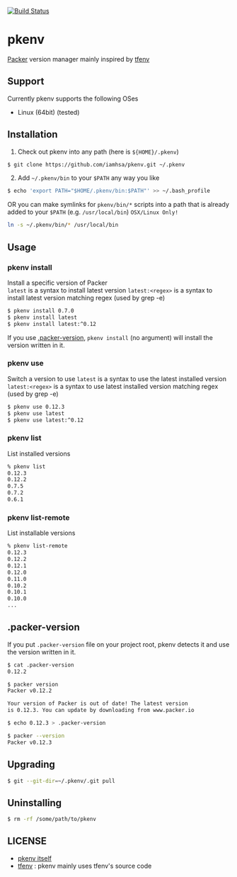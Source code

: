 [![Build Status](https://travis-ci.org/iamhsa/pkenv.svg?branch=master)](https://travis-ci.org/iamhsa/pkenv)

# pkenv
[Packer](https://www.packer.io/) version manager mainly inspired by [tfenv](https://github.com/kamatama41/tfenv)

## Support
Currently pkenv supports the following OSes
- Linux (64bit) (tested)

## Installation
1. Check out pkenv into any path (here is `${HOME}/.pkenv`)

  ```sh
  $ git clone https://github.com/iamhsa/pkenv.git ~/.pkenv
  ```

2. Add `~/.pkenv/bin` to your `$PATH` any way you like

  ```sh
  $ echo 'export PATH="$HOME/.pkenv/bin:$PATH"' >> ~/.bash_profile
  ```

  OR you can make symlinks for `pkenv/bin/*` scripts into a path that is already added to your `$PATH` (e.g. `/usr/local/bin`) `OSX/Linux Only!`

  ```sh
  ln -s ~/.pkenv/bin/* /usr/local/bin
  ``` 

## Usage
### pkenv install
Install a specific version of Packer  
`latest` is a syntax to install latest version
`latest:<regex>` is a syntax to install latest version matching regex (used by grep -e)
```sh
$ pkenv install 0.7.0
$ pkenv install latest
$ pkenv install latest:^0.12
```

If you use [.packer-version](#packer-version), `pkenv install` (no argument) will install the version written in it.

### pkenv use
Switch a version to use
`latest` is a syntax to use the latest installed version
`latest:<regex>` is a syntax to use latest installed version matching regex (used by grep -e)
```sh
$ pkenv use 0.12.3
$ pkenv use latest
$ pkenv use latest:^0.12
```

### pkenv list
List installed versions
```sh
% pkenv list
0.12.3
0.12.2
0.7.5
0.7.2
0.6.1
```

### pkenv list-remote
List installable versions
```sh
% pkenv list-remote
0.12.3
0.12.2
0.12.1
0.12.0
0.11.0
0.10.2
0.10.1
0.10.0
...
```

## .packer-version
If you put `.packer-version` file on your project root, pkenv detects it and use the version written in it.

```sh
$ cat .packer-version
0.12.2

$ packer version
Packer v0.12.2

Your version of Packer is out of date! The latest version
is 0.12.3. You can update by downloading from www.packer.io

$ echo 0.12.3 > .packer-version

$ packer --version
Packer v0.12.3

```

## Upgrading
```sh
$ git --git-dir=~/.pkenv/.git pull
```

## Uninstalling
```sh
$ rm -rf /some/path/to/pkenv
```

## LICENSE
- [pkenv itself](https://github.com/iamhsa/pkenv/blob/master/LICENSE)
- [tfenv](https://github.com/kamatama41/tfenv/blob/master/LICENSE) : pkenv mainly uses tfenv's source code
